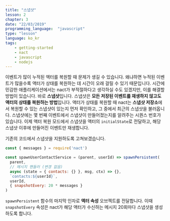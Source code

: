 ```yaml
---
title: "스냅샷"
lesson: 2
chapter: 3
date: "22/03/2019"
programming_language:  "javascript"
type: "lesson"
language: ko_kr
tags:
    - getting-started
    - nact
    - javascript
    - nodejs
---
```


이벤트가 많이 누적된 액터를 복원할 때 문제가 생길 수 있습니다. 왜냐하면 누적된 이벤트가 많을수록 액터가 상태를 복원하는 데 시간이 오래 걸릴 수 있기 때문입니다. 시간에 민감한 애플리케이션에서는 nact가 부적절하다고 생각하실 수도 있겠지만, 이를 해결할 방법이 있습니다. 바로 **스냅샷**입니다. 스냅샷은 **모든 저장된 이벤트를 재생하지 않고도 액터의 상태를 복원하는 방법**입니다. 액터가 상태를 복원할 때 nact는 **스냅샷 저장소**에서 복원할 수 있는 스냅샷이 있는지 먼저 확인하고, 그 중에서 최근의 스냅샷을 불러옵니다. 스냅샷에는 몇 번째 이벤트에서 스냅샷이 만들어졌는지를 알려주는 시퀀스 번호가 있습니다. 이제 액터 복원 모드에서 스냅샷을 액터의 `initialState`로 전달하고, 해당 스냅샷 이후에 만들어진 이벤트만 재생합니다.

기존의 코드에서 스냅샷을 지원하도록 고쳐보겠습니다.

```javascript
const { messages } = require('nact')

const spawnUserContactService = (parent, userId) => spawnPersistent(
  parent,
  // 메시지 핸들러 (변경 없음)
  async (state = { contacts: {} }, msg, ctx) => {},
  `contacts:${userId}`,
  userId,
  { snapshotEvery: 20 * messages }
)
```

`spawnPersistent` 함수의 마지막 인자로 **액터 속성** 오브젝트를 전달합니다. 이때 `snapshotEvery` 속성은 nact가 해당 액터가 수신하는 메시지 20회마다 스냅샷을 생성하도록 합니다.
